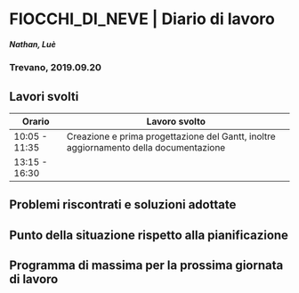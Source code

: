 

# FIOCCHI_DI_NEVE | Diario di lavoro
##### Nathan, Luè
### Trevano, 2019.09.20

## Lavori svolti


|Orario        |Lavoro svolto                 |
|--------------|------------------------------|
|10:05 - 11:35 |Creazione e prima progettazione del Gantt, inoltre aggiornamento della documentazione|
|13:15 - 16:30 ||

##  Problemi riscontrati e soluzioni adottate

##  Punto della situazione rispetto alla pianificazione

## Programma di massima per la prossima giornata di lavoro
